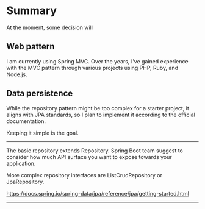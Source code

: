 # Summary

At the moment, some decision will 

## Web pattern

I am currently using Spring MVC. Over the years, I've gained experience with the MVC 
pattern through various projects using PHP, Ruby, and Node.js.

## Data persistence

While the repository pattern might be too complex for a starter project, 
it aligns with JPA standards, so I plan to implement it according to the official documentation. 

Keeping it simple is the goal.

----

The basic repository extends Repository. Spring Boot team suggest to consider how much API surface you want to expose towards your application. 

More complex repository interfaces are ListCrudRepository or JpaRepository.

https://docs.spring.io/spring-data/jpa/reference/jpa/getting-started.html

---

